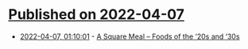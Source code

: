 # [Published on 2022-04-07](index.md)

* [2022-04-07, 01:10:01](https://news.ycombinator.com/item?id=30939482) - [A Square Meal – Foods of the ‘20s and ‘30s](https://slimemoldtimemold.com/2022/04/04/book-review-a-square-meal-part-i-foods-of-the-20s-and-30s/)
